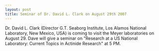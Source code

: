 ```yaml
---
layout: post
title: Seminar of Dr. David L. Clark on August 29th 2007
---
```


Dr. David L. Clark (Director G.T. Seaborg Institute, Los Alamos National Laboratory, New Mexico, USA) is coming to visit the Meyer laboratories on August 29. 
Dave will give a seminar on "Research at a US National Laboratory: Current Topics in Actinide Research" at 5 PM. 

